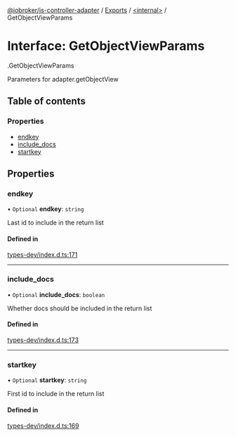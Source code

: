 [@iobroker/js-controller-adapter](../README.md) / [Exports](../modules.md) / [<internal\>](../modules/internal_.md) / GetObjectViewParams

# Interface: GetObjectViewParams

[<internal>](../modules/internal_.md).GetObjectViewParams

Parameters for adapter.getObjectView

## Table of contents

### Properties

- [endkey](internal_.GetObjectViewParams.md#endkey)
- [include\_docs](internal_.GetObjectViewParams.md#include_docs)
- [startkey](internal_.GetObjectViewParams.md#startkey)

## Properties

### endkey

• `Optional` **endkey**: `string`

Last id to include in the return list

#### Defined in

[types-dev/index.d.ts:171](https://github.com/ioBroker/ioBroker.js-controller/blob/d762c690/packages/types-dev/index.d.ts#L171)

___

### include\_docs

• `Optional` **include\_docs**: `boolean`

Whether docs should be included in the return list

#### Defined in

[types-dev/index.d.ts:173](https://github.com/ioBroker/ioBroker.js-controller/blob/d762c690/packages/types-dev/index.d.ts#L173)

___

### startkey

• `Optional` **startkey**: `string`

First id to include in the return list

#### Defined in

[types-dev/index.d.ts:169](https://github.com/ioBroker/ioBroker.js-controller/blob/d762c690/packages/types-dev/index.d.ts#L169)

